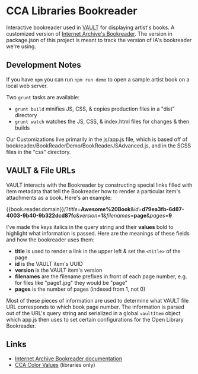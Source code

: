 # CCA Libraries Bookreader

Interactive bookreader used in [VAULT](https://vault.cca.edu) for displaying artist's books. A customized version of [Internet Archive's Bookreader](https://github.com/internetarchive/bookreader). The version in package.json of this project is meant to track the version of IA's bookreader we're using.

## Development Notes

If you have `npm` you can run `npm run demo` to open a sample artist book on a local web server.

Two `grunt` tasks are available:

- `grunt build` minifies JS, CSS, & copies production files in a "dist" directory
- `grunt watch` watches the JS, CSS, & index.html files for changes & then builds

Our Customizations live primarily in the js/app.js file, which is based off of bookreader/BookReaderDemo/BookReaderJSAdvanced.js, and in the SCSS files in the "css" directory.

## VAULT & File URLs

VAULT interacts with the Bookreader by constructing special links filled with item metadata that tell the Bookreader how to render a particular item's attachments as a book. Here's an example:

{{book.reader.domain}}/?_title_=**Awesome%20Book**&_id_=**d79ea3fb-6d87-4003-9b40-9b322dcd87fc**&_version_=**1**&_filenames_=**page**&_pages_=**9**

I've made the _keys_ italics in the query string and their **values** bold to highlight what information is passed. Here are the meanings of these fields and how the bookreader uses them:

- **title** is used to render a link in the upper left & set the `<title>` of the page
- **id** is the VAULT item's UUID
- **version** is the VAULT item's version
- **filenames** are the filename prefixes in front of each page number, e.g. for files like "page1.jpg" they would be "page"
- **pages** is the number of pages (indexed from 1, not 0)

Most of these pieces of information are used to determine what VAULT file URL corresponds to which book page number. The information is parsed out of the URL's query string and serialized in a global `vaultItem` object which app.js then uses to set certain configurations for the Open Library Bookreader.

## Links

- [Internet Archive Bookreader documentation](https://openlibrary.org/dev/docs/bookreader)
- [CCA Color Values](https://sites.google.com/cca.edu/librarieswiki/home/design/color-values) (libraries only)

